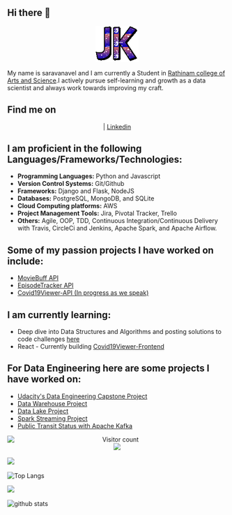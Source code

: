 ## Hi there 👋

<p align="center">
  <img src="https://raw.githubusercontent.com/jonathankamau/jonathankamau/master/resources/images/my-initials.gif"/>
</p>

My name is saravanavel and I am currently a Student in [Rathinam college of Arts and Science](https://www.rathinamcollege.edu.in/).I actively pursue self-learning and growth as a data scientist and always work towards improving my craft.

## Find me on 
<p align="center">| 
  <a href="https://www.linkedin.com/in/saravanavel-v-24bb101a7" target="_blank">Linkedin</a>
</p>

## I am proficient in the following Languages/Frameworks/Technologies:

- <strong>Programming Languages:</strong> Python and Javascript
- <strong>Version Control Systems:</strong> Git/Github
- <strong>Frameworks:</strong> Django and Flask, NodeJS 
- <strong>Databases:</strong> PostgreSQL, MongoDB, and SQLite
- <strong>Cloud Computing platforms:</strong> AWS 
- <strong>Project Management Tools:</strong> Jira, Pivotal Tracker, Trello
- <strong>Others:</strong> Agile, OOP, TDD, Continuous Integration/Continuous Delivery with Travis, CircleCi and Jenkins, Apache Spark, and Apache Airflow.


## Some of my passion projects I have worked on include:
<ul>
<li><a href="https://github.com/jonathankamau/MovieBuff-API" target="_blank">MovieBuff API</a></li>
<li><a href="https://github.com/jonathankamau/EpisodeTracker-API" target="_blank">EpisodeTracker API</a></li>
<li><a href="https://github.com/jonathankamau/Covid19Viewer-API" target="_blank">Covid19Viewer-API (In progress as we speak)</a></li>
</ul>

## I am currently learning:
- Deep dive into Data Structures and Algorithms and posting solutions to code challenges <a href="https://github.com/jonathankamau/technical_tests" target="_blank">here</a>
- React - Currently building <a href="https://github.com/jonathankamau/Covid19Viewer-Frontend" target="_blank">Covid19Viewer-Frontend</a>

## For Data Engineering here are some projects I have worked on:
<ul>
<li><a href="https://github.com/jonathankamau/udend-capstone-project" target="_blank">Udacity's Data Engineering Capstone Project</a></li>
<li><a href="https://github.com/jonathankamau/udend-data-warehouse-project" target="_blank">Data Warehouse Project</a></li>
<li><a href="https://github.com/jonathankamau/udacity-data-lake-project" target="_blank">Data Lake Project</a></li>
<li><a href="https://github.com/jonathankamau/udacity-spark-streaming-project" target="_blank">Spark Streaming Project</a></li>
<li><a href="https://github.com/jonathankamau/public-transportation-project" target="_blank">Public Transit Status with Apache Kafka</a></li>
</ul>


  <img align="left" src="https://github-readme-stats.vercel.app/api/?username=jonathankamau&repo=github-readme-stats&hide=stars,contribs&count_private=true&show_icons=true&theme=merko" />
 <p align="center"> 
  Visitor count<br>
  <img src="https://profile-counter.glitch.me/jonathankamau/count.svg" />
</p>
<img src="https://raw.githubusercontent.com/<OWNER>/<OWNER>/master/<GIF_NAME>.gif" width="30px">

![Top Langs](https://github-readme-stats.vercel.app/api/top-langs/?username=saravana611&theme=blue-green)

![](https://komarev.com/ghpvc/?username=saravana611&color=blue&style=plastic)

![github stats](https://github-readme-stats.vercel.app/api?username=saravana611&show_icons=true&theme=blue-green)


